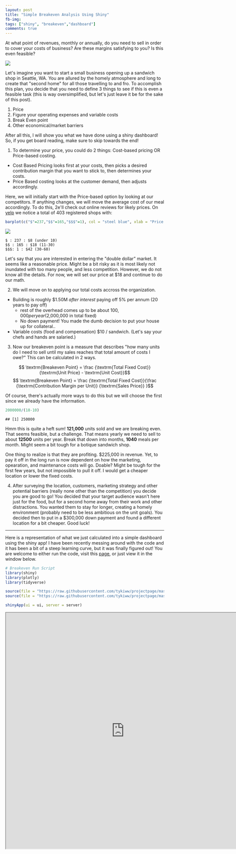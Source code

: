 ```yaml
---
layout: post
title: "Simple Breakeven Analysis Using Shiny"
fb-img: 
tags: ["shiny", "breakeven","dashboard"]
comments: true
---
```


At what point of revenues, monthly or annually, do you need to sell in order to cover your costs of business? Are these margins satisfying to you? Is this even feasible? 

![](https://s3.amazonaws.com/lowres.cartoonstock.com/food-drink-sandwich-nutritional_diet-brown_bread-sandwich_bar-sandwich_selection-tcln3_low.jpg)

Let's imagine you want to start a small business opening up a sandwich shop in Seattle, WA. You are allured by the homely atmosphere and long to create that "second home" for all those travelling to and fro. To accomplish this plan, you decide that you need to define 3 things to see if this is even a feasible task (this is way oversimplified, but let's just leave it be for the sake of this post).

  1. Price
  2. Figure your operating expenses and variable costs
  3. Break Even point
  4. Other economical/market barriers
  
After all this, I will show you what we have done using a shiny dashboard! So, if you get board reading, make sure to skip towards the end!

1. To determine your price, you could do 2 things: Cost-based pricing OR Price-based costing. 

  - Cost Based Pricing looks first at your costs, then picks a desired contribution margin that you want to stick to, then determines your costs.
  - Price Based costing looks at the customer demand, then adjusts accordingly.
  
Here, we will initially start with the Price-based option by looking at our competitors. If anything changes, we will move the average cost of our meal accordingly. To do this, 2e'll check out online reviews for likely prices. On [yelp](https://goo.gl/JkTzrL) we notice a total of 403 registered shops with:

```r
barplot(c("$"=237,"$$"=165,"$$$"=1), col = "steel blue", xlab = "Price Range", ylab = "# Stores", main = "Yelp Sandwich Shop Market Estimation")
```

![](1.png)

    $ : 237 : $8 (under 10)
    $$ : 165 : $18 (11-30)
    $$$: 1 : $42 (30-60)

Let's say that you are interested in entering the "double dollar" market. It seems like a reasonable price. Might be a bit risky as it is most likely not inundated with too many people, and less competition. However, we do not know all the details. For now, we will set our price at $18 and continue to do our math.

2. We will move on to applying our total costs accross the organization. 

  - Building is roughly $1.50M _after interest_ paying off 5% per annum (20 years to pay off)
    - rest of the overhead comes up to be about $100,000 per year ($2,000,000 in total fixed)
    - No down payment! You made the dumb decision to put your house up for collateral..
  - Variable costs (food and compensation) $10 / sandwich. (Let's say your chefs and hands are salaried.)

3. Now our breakeven point is a measure that describes "how many units do I need to sell until my sales reaches that total amount of costs I owe?" This can be calculated in 2 ways.


$$ \textrm{Breakeven Point} =  \frac {\textrm{Total Fixed Cost}} {\textrm{Unit Price} - \textrm{Unit Cost}}$$
  $$ \textrm{Breakeven Point} =  \frac {\textrm{Total Fixed Cost}}{\frac {\textrm{Contribution Margin per Unit}} {\textrm{Sales Price}} }$$

Of course, there's actually more ways to do this but we will choose the first since we already have the information. 

```r
2000000/(18-10)
```

    ## [1] 250000

Hmm this is quite a heft sum! **121,000** units sold and we are breaking even. That seems feasible, but a challenge. That means yearly we need to sell to about **12500** units per year. Break that down into months, **1040** meals per month. Might seem a bit tough for a botique sandwich shop.

One thing to realize is that they are profiting. $225,000 in revenue. Yet, to pay it off in the long run is now dependent on how the marketing, opearation, and maintenance costs will go. Doable? Might be tough for the first few years, but not impossible to pull it off. I would get a cheaper location or lower the fixed costs.

4. After surveying the location, customers, marketing strategy and other potential barriers (really none other than the competition) you decide you are good to go! You decided that your target audience wasn't here just for the food, but for a second home away from their work and other distractions. You wanted them to stay for longer, creating a homely environment (probably need to be less ambitious on the unit goals). You decided then to put in a $300,000 down payment and found a different location for a bit cheaper. Good luck!

<hr>

Here is a representation of what we just calculated into a simple dashboard using the shiny app! I have been recently messing around with the code and it has been a bit of a steep learning curve, but it was finally figured out! You are welcome to either run the code, visit this [page](https://inform-analytics.shinyapps.io/breakeven/), or just view it in the window below.

```r
# Breakeven Run Script
library(shiny)
library(plotly)
library(tidyverse)

source(file = "https://raw.githubusercontent.com/tykiww/projectpage/master/Shiny/BreakEven%20Server.R")
source(file = "https://raw.githubusercontent.com/tykiww/projectpage/master/Shiny/BreakEven%20UI.R")

shinyApp(ui = ui, server = server)
```
<iframe src="https://inform-analytics.shinyapps.io/breakeven/" style="width:750px; height: 750px;">
<embed src="https://inform-analytics.shinyapps.io/breakeven/" style="width:750px; height: 750px;">

If you look carefully, our calculations for this example exceed the dimension of the plot. However, you are welcome to play around with it using different numbers! It's a bit of a fun project that was created on the side. Later, we'll be working on how to actually create these dashboards, but that won't be for a little while. 

Visualization is important. Being able to see your calculations will become an integral part of the transforming world. Putting up graphs is one way of doing this, creating interactive plots is another. Why don't we just merge the two and create an interactive dashboard for everyone to use?

Hope you enjoyed.
